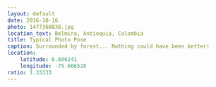 ```yaml
---
layout: default
date: 2016-10-16
photo: 1477368838.jpg
location_text: Belmira, Antioquia, Colombia
title: Typical Photo Pose
caption: Surrounded by forest... Nothing could have been better!
location:
    latitude: 6.606241
    longitude: -75.666528
ratio: 1.33333
---
```


